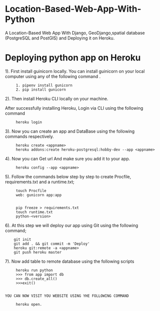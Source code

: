 # Location-Based-Web-App-With-Python
 A Location-Based Web App With Django, GeoDjango,spatial database (PostgreSQL and PostGIS) and Deploying it on Heroku.

# Deploying python app on Heroku

1). First install guinicorn locally. 
You can install guinicorn on your local computer using any of the following command .
        
         1. pipenv install gunicorn 
         2. pip install gunicorn
       
2). Then install  Heroku CLI   locally on your machine.     
       
After successfully installing Heroku,  Login via CLI using the following command

         heroku login
         
3). Now you can create an app and DataBase using the following commands respectively.
           
         heroku create <appname>
         heroku addons:create heroku-postgresql:hobby-dev --app <appname>    


4). Now you can Get url And make sure you add it to your app.
         
         heroku config --app <appname>
         
5). Follow the  commands  below step by step to create Procfile, requirements.txt and a runtime.txt;
         
         touch Procfile
         web: gunicorn app:app
         
         
         pip freeze > requirements.txt
         touch runtime.txt
         python-<version>
         
6). At this step we will deploy our app using Git using  the following command;
        
        
        git init
        git add . && git commit -m 'Deploy'
        heroku git:remote -a <appname>
        git push heroku master
        
        
7). Now add table to remote database using the following scripts
     
         heroku run python
         >>> from app import db
         >>> db.create_all()
         >>>exit()
          
          
    YOU CAN NOW VISIT YOU WEBSITE USING YHE FOLLOWING COMMAND
    
         heroku open.


         
         
         
                       
           

